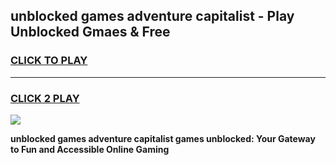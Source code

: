 
## unblocked games adventure capitalist - Play Unblocked Gmaes & Free
<h3>
<a href="https://news.freeplayer.one?title=unblocked_games_adventure_capitalist&ref=16F">CLICK TO PLAY</a></h3>
<hr>

<h3>
<a href="https://news.freeplayer.one?title=unblocked_games_adventure_capitalist&ref=16F">CLICK 2 PLAY</a>
  
</h3>

<a href="https://news.freeplayer.one?title=unblocked_games_adventure_capitalist&ref=16F/"><img src="https://clearcache.store/games.png"></a>


**unblocked games adventure capitalist games unblocked: Your Gateway to Fun and Accessible Online Gaming**
